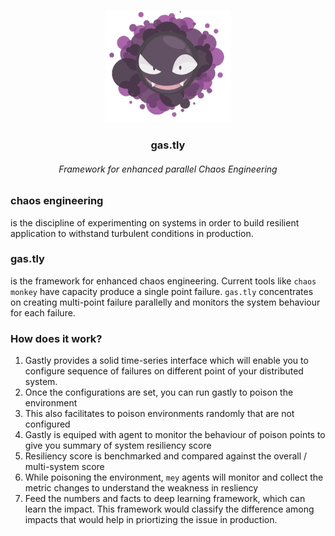 
<p align="center">
    <a href="#">
        <img src="static/images/gas.gif" />
    </a>
    <h3 align="center">gas.tly</h3>
    <h6 align="center">Framework for enhanced parallel Chaos Engineering</h6>
</p>


### chaos engineering 
is the discipline of experimenting on systems in order to build resilient application to withstand turbulent conditions in production.


### gas.tly
is the framework for enhanced chaos engineering. Current tools like `chaos monkey` have capacity produce a single point failure. `gas.tly` concentrates on creating multi-point failure parallelly and monitors the system behaviour for each failure.

### How does it work?
1. Gastly provides a solid time-series interface which will enable you to configure sequence of failures on different point of your distributed system.
2. Once the configurations are set, you can run gastly to poison the environment  
3. This also facilitates to poison environments randomly that are not configured
4. Gastly is equiped with agent to monitor the behaviour of poison points to give you summary of system resiliency score
5. Resiliency score is benchmarked and compared against the overall / multi-system score 
6. While poisoning the environment, `mey` agents will monitor and collect the metric changes to understand the weakness in resliency 
7. Feed the numbers and facts to deep learning framework, which can learn the impact. This framework would classify the difference among impacts that would help in priortizing the issue in production.  
